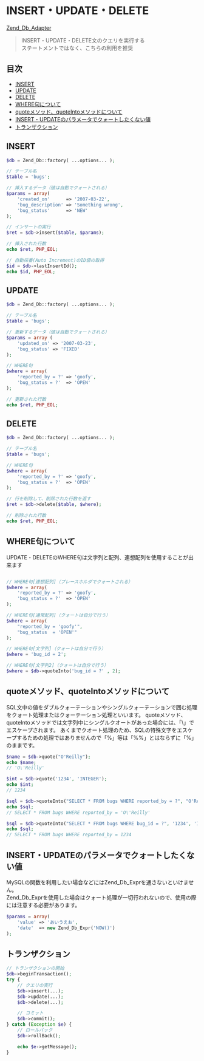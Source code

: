 # INSERT・UPDATE・DELETE

[Zend_Db_Adapter](http://framework.zend.com/manual/1.12/ja/zend.db.adapter.html#zend.db.adapter.write)

>  INSERT・UPDATE・DELETE文のクエリを実行する  
ステートメントではなく、こちらの利用を推奨

## 目次

- [INSERT](#insert)
- [UPDATE](#update)
- [DELETE](#delete)
- [WHERE句について](#where句について)
- [quoteメソッド、quoteIntoメソッドについて](#quoteメソッド、quoteIntoメソッドについて)
- [INSERT・UPDATEのパラメータでクォートしたくない値](#insert・updateのパラメータでクォートしたくない値)
- [トランザクション](#トランザクション)

## INSERT

```php
$db = Zend_Db::factory( ...options... );

// テーブル名
$table = 'bugs';

// 挿入するデータ（値は自動でクォートされる）
$params = array(
    'created_on'      => '2007-03-22',
    'bug_description' => 'Something wrong',
    'bug_status'      => 'NEW'
);

// インサートの実行
$ret = $db->insert($table, $params);

// 挿入された行数
echo $ret, PHP_EOL;

// 自動採番(Auto Increment)のID値の取得
$id = $db->lastInsertId();
echo $id, PHP_EOL;
```


## UPDATE

```php
$db = Zend_Db::factory( ...options... );

// テーブル名
$table = 'bugs';

// 更新するデータ（値は自動でクォートされる）
$params = array (
    'updated_on' => '2007-03-23',
    'bug_status' => 'FIXED'
);

// WHERE句
$where = array(
    'reported_by = ?' => 'goofy',
    'bug_status = ?'  => 'OPEN'
);

// 更新された行数
echo $ret, PHP_EOL;
```

## DELETE

```php
$db = Zend_Db::factory( ...options... );

// テーブル名
$table = 'bugs';

// WHERE句
$where = array(
    'reported_by = ?' => 'goofy',
    'bug_status = ?'  => 'OPEN'
);

// 行を削除して、削除された行数を返す
$ret = $db->delete($table, $where);

// 削除された行数
echo $ret, PHP_EOL;
```

## WHERE句について

UPDATE・DELETEのWHERE句は文字列と配列、連想配列を使用することが出来ます

```php

// WHERE句[連想配列]（プレースホルダでクォートされる）
$where = array(
    'reported_by = ?' => 'goofy',
    'bug_status = ?'  => 'OPEN'
);

// WHERE句[通常配列]（クォートは自分で行う）
$where = array(
    "reported_by = 'goofy'",
    "bug_status  = 'OPEN'"
);

// WHERE句[文字列]（クォートは自分で行う）
$where = 'bug_id = 2';

// WHERE句[文字列2]（クォートは自分で行う）
$where = $db->quoteInto('bug_id = ?' , 2);
```

## quoteメソッド、quoteIntoメソッドについて

SQL文中の値をダブルクォーテーションやシングルクォーテーションで囲む処理をクォート処理またはクォーテーション処理といいます。
quoteメソッド、quoteIntoメソッドでは文字列中にシングルクオートがあった場合には、「\」でエスケープされます。
あくまでクオート処理のため、SQLの特殊文字をエスケープするための処理ではありませんので「%」等は「%%」とはならずに「%」のままです。

```php
$name = $db->quote("O'Reilly");
echo $name;
// 'O\'Reilly'

$int = $db->quote('1234', 'INTEGER');
echo $int;
// 1234
```

```php
$sql = $db->quoteInto("SELECT * FROM bugs WHERE reported_by = ?", "O'Reilly");
echo $sql;
// SELECT * FROM bugs WHERE reported_by = 'O\'Reilly'

$sql = $db->quoteInto("SELECT * FROM bugs WHERE bug_id = ?", '1234', 'INTEGER');
echo $sql;
// SELECT * FROM bugs WHERE reported_by = 1234
```

## INSERT・UPDATEのパラメータでクォートしたくない値

MySQLの関数を利用したい場合などにはZend_Db_Exprを通さないといけません。  
Zend_Db_Exprを使用した場合はクォート処理が一切行われないので、使用の際には注意する必要があります。

```php
$params = array(
    'value' => 'あいうえお',
    'date'  => new Zend_Db_Expr('NOW()')
);
```

## トランザクション

```php
// トランザクションの開始
$db->beginTransaction();
try {
    // クエリの実行
    $db->insert(...);
    $db->update(...);
    $db->delete(...);

    // コミット
    $db->commit();
} catch (Exception $e) {
    // ロールバック
    $db->rollBack();

    echo $e->getMessage();
}
```
